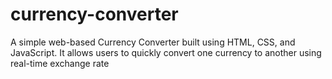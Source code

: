 # currency-converter
A simple web-based Currency Converter built using HTML, CSS, and JavaScript. It allows users to quickly convert one currency to another using real-time exchange rate
